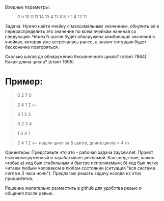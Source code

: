 Входные параметры:
> 0 5 10 0 11 14 13 4 11 8 8 7 1 4 12 11

Задача:
Нужно найти ячейку с максимальным значением, обнулить её и перераспределить
это значение по всем ячейкам начиная со следующей.
Через N шагов будет обнаружена
комбинация значений в ячейках, которая уже встречалась ранее, а значит ситуация
будет бесконечно повторяться.

Сколько шагов до обнаружения бесконечного цикла? (ответ 7864)
Какая длина цикла? (ответ 1695)


Пример:
=======
> 0 2 7 0 

> 2 4 1 2 <-- 

> 3 1 2 3 

> 0 2 3 4 

> 1 3 4 1 

> 2 4 1 2 <-- нашли цикл за 5 шагов, длина цикла = 4 /n

Ориентиры: 
Представьте что это - рабочая задача zaycev.net. Проект высоконагруженный и зарабатывает рекламой. 
Как следствие, важно чтобы:
    а) код был стабильным и быстро исполняемым;
    б) код был легко читаем любым человеком в любом состоянии (ситуация "вся система легла в 3 часа ночи").
Предлагаю решать задачу исходя из этих приоритетов.

Решение желательно разместить в github для удобства ревью и общения после ревью.
